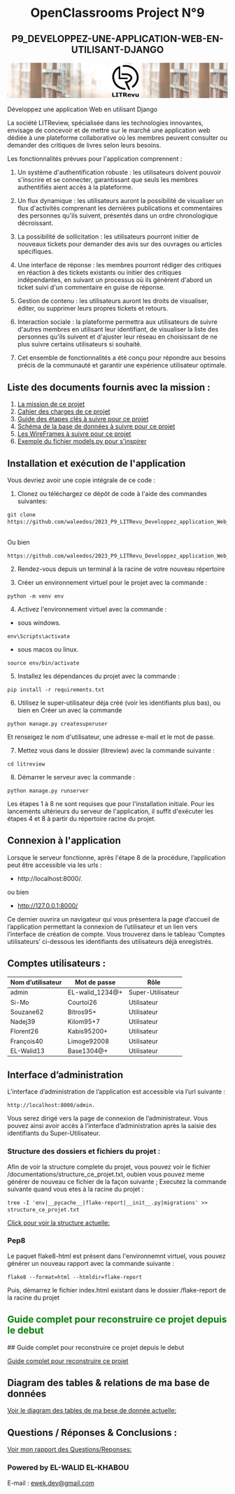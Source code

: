 <h1 align="center">OpenClassrooms Project N°9</h1>
<h2 align="center">P9_DEVELOPPEZ-UNE-APPLICATION-WEB-EN-UTILISANT-DJANGO</h1>

![Logo LITReview](https://raw.githubusercontent.com/waleedos/2023_P9_LITRevu_Developpez_application_Web_avec_Django/main/documentation/litreview_logo.png)

Développez une application Web en utilisant Django

La société LITReview, spécialisée dans les technologies innovantes, envisage de concevoir et de mettre sur le marché une application web dédiée à une plateforme collaborative où les membres peuvent consulter ou demander des critiques de livres selon leurs besoins.

Les fonctionnalités prévues pour l'application comprennent :

1. Un système d'authentification robuste : les utilisateurs doivent pouvoir s'inscrire et se connecter, garantissant que seuls les membres authentifiés aient accès à la plateforme.

2. Un flux dynamique : les utilisateurs auront la possibilité de visualiser un flux d'activités comprenant les dernières publications et commentaires des personnes qu'ils suivent, présentés dans un ordre chronologique décroissant.

3. La possibilité de sollicitation : les utilisateurs pourront initier de nouveaux tickets pour demander des avis sur des ouvrages ou articles spécifiques.

4. Une interface de réponse : les membres pourront rédiger des critiques en réaction à des tickets existants ou initier des critiques indépendantes, en suivant un processus où ils génèrent d'abord un ticket suivi d'un commentaire en guise de réponse.

5. Gestion de contenu : les utilisateurs auront les droits de visualiser, éditer, ou supprimer leurs propres tickets et retours.

6. Interaction sociale : la plateforme permettra aux utilisateurs de suivre d'autres membres en utilisant leur identifiant, de visualiser la liste des personnes qu'ils suivent et d'ajuster leur réseau en choisissant de ne plus suivre certains utilisateurs si souhaité.

7. Cet ensemble de fonctionnalités a été conçu pour répondre aux besoins précis de la communauté et garantir une expérience utilisateur optimale.


## Liste des documents fournis avec la mission :

1. [La mission de ce projet](https://github.com/waleedos/2023_P9_LITRevu_Developpez_application_Web_avec_Django/blob/main/documentation/1-Mission-Projet_Litreview/1-Mission.pdf)
2. [Cahier des charges de ce projet](https://github.com/waleedos/2023_P9_LITRevu_Developpez_application_Web_avec_Django/blob/main/documentation/1-Mission-Projet_Litreview/2-Cahier_des_charges.pdf)
3. [Guide des étapes clés à suivre pour ce projet](https://github.com/waleedos/2023_P9_LITRevu_Developpez_application_Web_avec_Django/blob/main/documentation/1-Mission-Projet_Litreview/3-Guide_des_etapes_cles.pdf)
4. [Schéma de la base de données à suivre pour ce projet](https://github.com/waleedos/2023_P9_LITRevu_Developpez_application_Web_avec_Django/blob/main/documentation/1-Mission-Projet_Litreview/4-Schema_de_la_base_de_donnees.pdf)
5. [Les WireFrames à suivre pour ce projet](https://github.com/waleedos/2023_P9_LITRevu_Developpez_application_Web_avec_Django/blob/main/documentation/1-Mission-Projet_Litreview/5-Wireframes-FR.pdf)
6. [Exemple du fichier models.py pour s'inspirer](https://github.com/waleedos/2023_P9_LITRevu_Developpez_application_Web_avec_Django/blob/main/documentation/1-Mission-Projet_Litreview/6-models.py.pdf)

## Installation et exécution de l'application 

Vous devriez avoir une copie intégrale de ce code :

1. Clonez ou téléchargez ce dépôt de code à l'aide des commandes suivantes:
```
git clone https://github.com/waleedos/2023_P9_LITRevu_Developpez_application_Web_avec_Django
```
<br> Ou bien <br>
```
https://github.com/waleedos/2023_P9_LITRevu_Developpez_application_Web_avec_Django/archive/refs/heads/main.zip
```


2. Rendez-vous depuis un terminal à la racine de votre nouveau répertoire 

3. Créer un environnement virtuel pour le projet avec la commande :
```
python -m venv env 
```

4. Activez l'environnement virtuel avec la commande :
- sous windows.
```
env\Scripts\activate
``` 
- sous macos ou linux.
```
source env/bin/activate
```

5. Installez les dépendances du projet avec la commande : 
```
pip install -r requirements.txt
```

6. Utilisez le super-utilisateur déja créé (voir les identifiants plus bas), ou bien en Créer un avec la commande 
```
python manage.py createsuperuser
```
Et renseigez le nom d'utilisateur, une adresse e-mail et le mot de passe.

7. Mettez vous dans le dossier (litreview) avec la commande suivante :
```
cd litreview
```

8. Démarrer le serveur avec la commande :
```
python manage.py runserver
```

Les étapes 1 à 8 ne sont requises que pour l'installation initiale. Pour les lancements ultérieurs du serveur de l'application, il suffit d'exécuter les étapes 4 et 8 à partir du répertoire racine du projet.


## Connexion à l'application

Lorsque le serveur fonctionne, après l'étape 8 de la procédure, l’application peut être accessible via les urls : 

- http://localhost:8000/. 

ou bien

- http://127.0.0.1:8000/

Ce dernier ouvrira un navigateur qui vous présentera la page d’accueil de l’application permettant la connexion de l’utilisateur et un lien vers l’interface de création de compte.
Vous trouverez dans le tableau ‘Comptes utilisateurs’ ci-dessous les identifiants des utilisateurs déjà enregistrés.


 ## Comptes utilisateurs : 
 
| Nom d’utilisateur | Mot de passe     | Rôle             |
|-------------------|------------------|------------------|
| admin             | EL-walid_1234@+  | Super-Utilisateur|
| Si-Mo             | Courtoi26        | Utilisateur      |
| Souzane62         | Bitros95+        | Utilisateur      |
| Nadej39           | Kilom95+7        | Utilisateur      |
| Florent26         | Kabis95200+      | Utilisateur      |
| François40        | Limoge92008      | Utilisateur      |
| EL-Walid13        | Base1304@+       | Utilisateur      |


## Interface d’administration

L’interface d’administration de l’application est accessible via l’url suivante :
```
http://localhost:8000/admin. 
```
Vous serez dirigé vers la page de connexion de l’administrateur. Vous pouvez ainsi avoir accès à l’interface d’administration après la saisie des identifiants du Super-Utilisateur.

### Structure des dossiers et fichiers du projet :
Afin de voir la structure complete du projet, vous pouvez voir le fichier /documentations/structure_ce_projet.txt, oubien vous pouvez meme
générer de nouveau ce fichier de la façon suivante ;
Executez la commande suivante quand vous etes à la racine du projet : 
```
tree -I 'env|__pycache__|flake-report|__init__.py|migrations' >> structure_ce_projet.txt
```
[Click pour voir la structure actuelle:](https://github.com/waleedos/2023_P9_LITRevu_Developpez_application_Web_avec_Django/blob/main/documentation/structure_ce_projet.txt)

### Pep8

Le paquet flake8-html est présent dans l'environnemnt virtuel, vous pouvez générer un nouveau rapport avec la commande 
suivante :
```
flake8 --format=html --htmldir=flake-report
```
Puis, démarrez le fichier index.html existant dans le dossier /flake-report de la racine du projet

<h2 style="color:green">Guide complet pour reconstruire ce projet depuis le debut</h2>
## Guide complet pour reconstruire ce projet depuis le debut

[Guide complet pour reconstruire ce projet](https://github.com/waleedos/2023_P9_LITRevu_Developpez_application_Web_avec_Django/blob/main/documentation/2-Conclusions/1-Guide_complet_pour_reconstruire_ce_projet_depuis_le_debut.pdf)


## Diagram des tables & relations de ma base de données

[Voir le diagram des tables de ma bese de donnée actuelle:](https://github.com/waleedos/2023_P9_LITRevu_Developpez_application_Web_avec_Django/blob/main/documentation/my_project_diagram.png)


## Questions / Réponses & Conclusions :

[Voir mon rapport des Questions/Reponses:](https://github.com/waleedos/2023_P9_LITRevu_Developpez_application_Web_avec_Django/blob/main/documentation/2-Conclusions/2-Questions-Reponses.pdf) 


### Powered by EL-WALID EL-KHABOU

E-mail : ewek.dev@gmail.com


